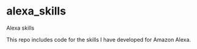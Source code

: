 # alexa_skills
Alexa skills

This repo includes code for the skills I have developed for Amazon Alexa.
